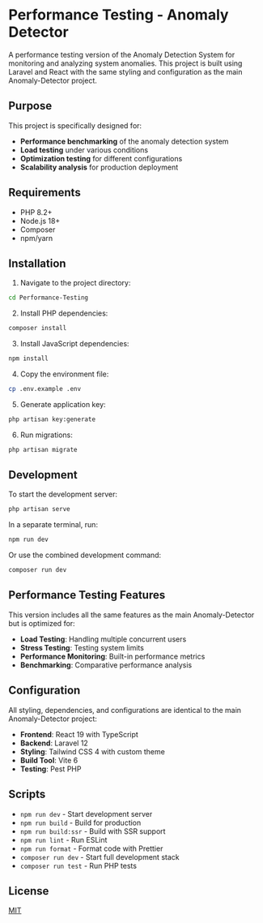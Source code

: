 # Performance Testing - Anomaly Detector

A performance testing version of the Anomaly Detection System for monitoring and analyzing system anomalies. This project is built using Laravel and React with the same styling and configuration as the main Anomaly-Detector project.

## Purpose

This project is specifically designed for:
- **Performance benchmarking** of the anomaly detection system
- **Load testing** under various conditions
- **Optimization testing** for different configurations
- **Scalability analysis** for production deployment

## Requirements

- PHP 8.2+
- Node.js 18+
- Composer
- npm/yarn

## Installation

1. Navigate to the project directory:
```bash
cd Performance-Testing
```

2. Install PHP dependencies:
```bash
composer install
```

3. Install JavaScript dependencies:
```bash
npm install
```

4. Copy the environment file:
```bash
cp .env.example .env
```

5. Generate application key:
```bash
php artisan key:generate
```

6. Run migrations:
```bash
php artisan migrate
```

## Development

To start the development server:

```bash
php artisan serve
```

In a separate terminal, run:

```bash
npm run dev
```

Or use the combined development command:

```bash
composer run dev
```

## Performance Testing Features

This version includes all the same features as the main Anomaly-Detector but is optimized for:

- **Load Testing**: Handling multiple concurrent users
- **Stress Testing**: Testing system limits
- **Performance Monitoring**: Built-in performance metrics
- **Benchmarking**: Comparative performance analysis

## Configuration

All styling, dependencies, and configurations are identical to the main Anomaly-Detector project:

- **Frontend**: React 19 with TypeScript
- **Backend**: Laravel 12
- **Styling**: Tailwind CSS 4 with custom theme
- **Build Tool**: Vite 6
- **Testing**: Pest PHP

## Scripts

- `npm run dev` - Start development server
- `npm run build` - Build for production
- `npm run build:ssr` - Build with SSR support
- `npm run lint` - Run ESLint
- `npm run format` - Format code with Prettier
- `composer run dev` - Start full development stack
- `composer run test` - Run PHP tests

## License

[MIT](LICENSE) 